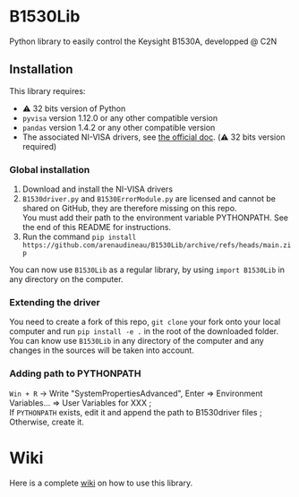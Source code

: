 # B1530Lib
Python library to easily control the Keysight B1530A, developped @ C2N

## Installation
This library requires:  
* ⚠️ 32 bits version of Python
* `pyvisa` version 1.12.0 or any other compatible version
* `pandas` version 1.4.2 or any other compatible version
* The associated NI-VISA drivers, see [the official doc](https://pyvisa.readthedocs.io/en/latest/faq/getting_nivisa.html#faq-getting-nivisa). (⚠️ 32 bits version required)

### Global installation
1. Download and install the NI-VISA drivers
2. `B1530driver.py` and `B1530ErrorModule.py` are licensed and cannot be shared on GitHub, they are therefore missing on this repo.  
You must add their path to the environment variable PYTHONPATH. See the end of this README for instructions.  
3. Run the command `pip install https://github.com/arenaudineau/B1530Lib/archive/refs/heads/main.zip`

You can now use `B1530Lib` as a regular library, by using `import B1530Lib` in any directory on the computer.

### Extending the driver
You need to create a fork of this repo, `git clone` your fork onto your local computer and run `pip install -e .` in the root of the downloaded folder.  
You can know use `B1530Lib` in any directory of the computer and any changes in the sources will be taken into account. 

### Adding path to PYTHONPATH
`Win + R` -> Write "SystemPropertiesAdvanced", Enter => Environment Variables... => User Variables for XXX ;  
If `PYTHONPATH` exists, edit it and append the path to B1530driver files ;  
Otherwise, create it.

# Wiki
Here is a complete [wiki](../../wiki) on how to use this library.
